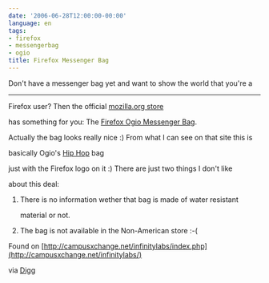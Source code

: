 ```yaml
---
date: '2006-06-28T12:00:00-00:00'
language: en
tags:
- firefox
- messengerbag
- ogio
title: Firefox Messenger Bag
---
```



Don't have a messenger bag yet and want to show the world that you're a

-------------------------------

Firefox user? Then the official [mozilla.org store](http://store.mozilla.org)

has something for you: The [Firefox Ogio Messenger Bag](http://store.mozilla.org/product.php?code=MZ34014).



Actually the bag looks really nice :) From what I can see on that site this is

basically Ogio's [Hip Hop](http://www.ogio.com/product.php?product=96) bag 

just with the Firefox logo on it :) There are just two things I don't like 

about this deal:



1. There is no information wether that bag is made of water resistant 

   material or not.

2. The bag is not available in the Non-American store :-(



Found on [http://campusxchange.net/infinitylabs/index.php](http://campusxchange.net/infinitylabs/)

via [Digg](http://digg.com/gadgets/Show_your_Support_for_Firefox_with_the_Firefox_Ogio_Messenger_Bag)